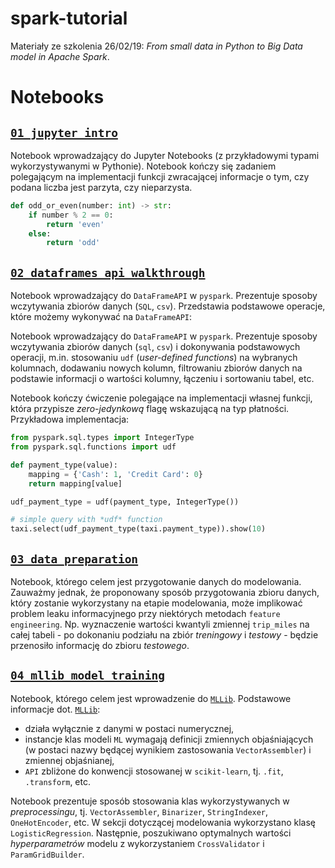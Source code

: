 # spark-tutorial

Materiały ze szkolenia 26/02/19: *From small data in Python to Big Data model in Apache Spark*.

# Notebooks

## [`01_jupyter_intro`](https://github.com/stasulam/spark-tutorial/blob/notebooks/notebooks/01_jupyter_starter.ipynb)

Notebook wprowadzający do Jupyter Notebooks (z przykładowymi typami wykorzystywanymi w Pythonie). Notebook kończy się zadaniem polegającym na implementacji funkcji zwracającej informacje o tym, czy podana liczba jest parzyta, czy nieparzysta.

```python
def odd_or_even(number: int) -> str:
    if number % 2 == 0:
        return 'even'
    else:
        return 'odd'
```

## [`02_dataframes_api_walkthrough`](https://github.com/stasulam/spark-tutorial/blob/notebooks/notebooks/02_dataframes_api_walkthrough.ipynb)

Notebook wprowadzający do `DataFrameAPI` w `pyspark`. Prezentuje sposoby wczytywania zbiorów danych (`SQL`, `csv`). Przedstawia podstawowe operacje, które możemy wykonywać na `DataFrameAPI`:

Notebook wprowadzający do `DataFrameAPI` w `pyspark`. Prezentuje sposoby wczytywania zbiorów danych (`sql`, `csv`) i dokonywania podstawowych operacji, m.in. stosowaniu `udf` (*user-defined functions*) na wybranych kolumnach, dodawaniu nowych kolumn, filtrowaniu zbiorów danych na podstawie informacji o wartości kolumny, łączeniu i sortowaniu tabel, etc. 

Notebook kończy ćwiczenie polegające na implementacji własnej funkcji, która przypisze *zero-jedynkową* flagę wskazującą na typ płatności. Przykładowa implementacja:

```python
from pyspark.sql.types import IntegerType
from pyspark.sql.functions import udf

def payment_type(value):
    mapping = {'Cash': 1, 'Credit Card': 0}
    return mapping[value]

udf_payment_type = udf(payment_type, IntegerType())

# simple query with *udf* function
taxi.select(udf_payment_type(taxi.payment_type)).show(10)
```

## [`03_data_preparation`](https://github.com/stasulam/spark-tutorial/blob/notebooks/notebooks/03_data_preparation.ipynb)

Notebook, którego celem jest przygotowanie danych do modelowania. Zauważmy jednak, że proponowany sposób przygotowania zbioru danych, który zostanie wykorzystany na etapie modelowania, może implikować problem leaku informacyjnego przy niektórych metodach `feature engineering`. Np. wyznaczenie wartości kwantyli zmiennej `trip_miles` na całej tabeli - po dokonaniu podziału na zbiór *treningowy* i *testowy* - będzie przenosiło informację do zbioru *testowego*.

## [`04_mllib_model_training`](https://github.com/stasulam/spark-tutorial/blob/notebooks/notebooks/03_data_preparation.ipynb)

Notebook, którego celem jest wprowadzenie do [`MLLib`](https://spark.apache.org/docs/2.3.2/ml-guide.html). Podstawowe informacje dot. [`MLLib`](https://spark.apache.org/docs/2.3.2/ml-guide.html):

* działa wyłącznie z danymi w postaci numerycznej,
* instancje klas modeli `ML` wymagają definicji zmiennych objaśniających (w postaci nazwy będącej wynikiem zastosowania `VectorAssembler`) i zmiennej objaśnianej,
* `API` zbliżone do konwencji stosowanej w `scikit-learn`, tj. `.fit`, `.transform`, etc.

Notebook prezentuje sposób stosowania klas wykorzystywanych w *preprocessingu*, tj. `VectorAssembler`, `Binarizer`, `StringIndexer`, `OneHotEncoder`, etc. W sekcji dotyczącej modelowania wykorzystano klasę `LogisticRegression`. Następnie, poszukiwano optymalnych wartości *hyperparametrów* modelu z wykorzystaniem `CrossValidator` i `ParamGridBuilder`.
